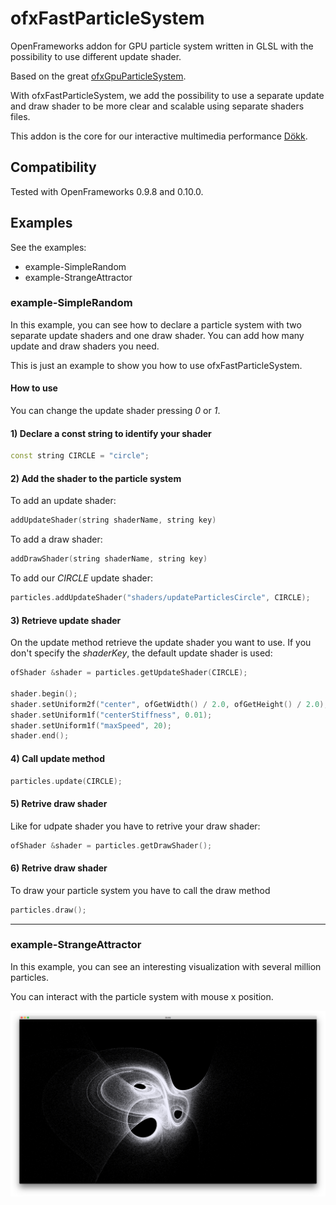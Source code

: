 # ofxFastParticleSystem

OpenFrameworks addon for GPU particle system written in GLSL with the possibility to use different update shader.

Based on the great [ofxGpuParticleSystem](https://github.com/neilmendoza/ofxGpuParticles).

With ofxFastParticleSystem, we add the possibility to use a separate update and draw shader to be more clear and scalable using separate shaders files.

This addon is the core for our interactive multimedia performance [Dökk](http://fuseworks.it/en/project/dokk-en/).

## Compatibility

Tested with OpenFrameworks 0.9.8 and 0.10.0.

## Examples

See the examples:

- example-SimpleRandom
- example-StrangeAttractor

### example-SimpleRandom

In this example, you can see how to declare a particle system with two separate update shaders and one draw shader. You can add how many update and draw shaders you need.

This is just an example to show you how to use ofxFastParticleSystem.

#### How to use

You can change the update shader pressing *0* or *1*.

#### 1) Declare a const string to identify your shader

```c++
const string CIRCLE = "circle";
```

#### 2) Add the shader to the particle system

To add an update shader:

```c++
addUpdateShader(string shaderName, string key)
```

To add a draw shader:

```c++
addDrawShader(string shaderName, string key)
```

To add our *CIRCLE* update shader:

```c++
particles.addUpdateShader("shaders/updateParticlesCircle", CIRCLE);
```

#### 3) Retrieve update shader

On the update method retrieve the update shader you want to use. If you don't specify the *shaderKey*, the default update shader is used:

```c++
ofShader &shader = particles.getUpdateShader(CIRCLE);

shader.begin();
shader.setUniform2f("center", ofGetWidth() / 2.0, ofGetHeight() / 2.0);shader.setUniform1f("radius", 300);
shader.setUniform1f("centerStiffness", 0.01);
shader.setUniform1f("maxSpeed", 20);
shader.end();
```

#### 4) Call update method

```c++
particles.update(CIRCLE);
```

#### 5) Retrive draw shader

Like for udpate shader you have to retrive your draw shader:

```c++
ofShader &shader = particles.getDrawShader();
```

#### 6) Retrive draw shader

To draw your particle system you have to call the draw method

```c++
particles.draw();
```

---

### example-StrangeAttractor

In this example, you can see an interesting visualization with several million particles.

You can interact with the particle system with mouse x position.

![StrangeAttractor](screenshots/strangeAttractors1.png "Example of Strange Attractor")



